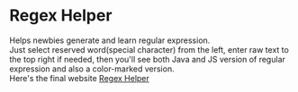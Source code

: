 # Regex Helper
Helps newbies generate and learn regular expression.     
Just select reserved word(special character) from the left, enter raw text to the top right if needed, then you'll see both Java and JS version of regular expression and also a color-marked version.    
Here's the final website [Regex Helper](http://regex-helper.s3-website-us-west-2.amazonaws.com)
